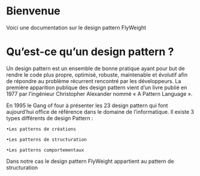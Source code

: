 # Bienvenue

Voici une documentation sur le design pattern FlyWeight

# Qu’est-ce qu’un design pattern ?
Un design pattern est un ensemble de bonne pratique ayant pour but de rendre le code plus propre, optimisé, robuste, maintenable et évolutif afin de répondre au problème récurrent rencontré par les développeurs.
La première apparition publique des design pattern vient d’un livre publié en 1977 par l’ingénieur Christopher Alexander nommé « A Pattern Language ».    

En 1995 le Gang of four à présenter les 23 design pattern qui font aujourd’hui office de référence dans le domaine de l’informatique.
Il existe 3 types différents de design Pattern :   

    •Les patterns de créations        
    
    •Les patterns de structuration      
    
    •Les patterns comportementaux 
    
    
Dans notre cas le design pattern FlyWeight appartient au pattern de structuration
